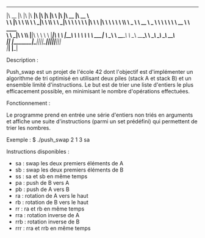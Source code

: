  ________  ___  ___  ________  ___  ___  ________  ___       __   ________  ________   
|\   __  \|\  \|\  \|\   ____\|\  \|\  \|\   ____\|\  \     |\  \|\   __  \|\   __  \  
\ \  \|\  \ \  \\\  \ \  \___|\ \  \\\  \ \  \___|\ \  \    \ \  \ \  \|\  \ \  \|\  \ 
 \ \   ____\ \  \\\  \ \_____  \ \   __  \ \_____  \ \  \  __\ \  \ \   __  \ \   ____\
  \ \  \___|\ \  \\\  \|____|\  \ \  \ \  \|____|\  \ \  \|\__\_\  \ \  \ \  \ \  \___|
   \ \__\    \ \_______\____\_\  \ \__\ \__\____\_\  \ \____________\ \__\ \__\ \__\   
    \|__|     \|_______|\_________\|__|\|__|\_________\|____________|\|__|\|__|\|__|   
                       \|_________|        \|_________|                                

Description : 

Push_swap est un projet de l'école 42 dont l'objectif est d'implémenter un algorithme de tri optimisé en utilisant deux piles (stack A et stack B) et un ensemble limité d'instructions.
Le but est de trier une liste d'entiers le plus efficacement possible, en minimisant le nombre d'opérations effectuées.

Fonctionnement :

Le programme prend en entrée une série d'entiers non triés en arguments et affiche une suite d'instructions (parmi un set prédéfini) qui permettent de trier les nombres.

Exemple : 
$ ./push_swap 2 1 3
sa

Instructions disponibles : 
  - sa : swap les deux premiers éléments de A
  - sb : swap les deux premiers éléments de B
  - ss : sa et sb en même temps
  - pa : push de B vers A
  - pb : push de A vers B
  - ra : rotation de A vers le haut
  - rb : rotation de B vers le haut
  - rr : ra et rb en même temps
  - rra : rotation inverse de A
  - rrb : rotation inverse de B
  - rrr : rra et rrb en même temps

